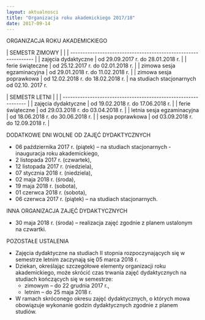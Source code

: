```yaml
---
layout: aktualnosci
title: "Organizacja roku akademickiego 2017/18"
date: 2017-09-14
---
```


ORGANIZACJA ROKU AKADEMICKIEGO

| SEMESTR ZIMOWY	           |                                    |
| --------------------------------------------------------------- | 
| zajęcia dydaktyczne	       | od 29.09.2017 r. do 28.01.2018 r. |
| ferie świąteczne	         | od 25.12.2017 r. do 02.01.2018 r.  |
| zimowa sesja egzaminacyjna | od 29.01.2018 r. do 11.02.2018 r.  |
| zimowa sesja poprawkowa	   | od 12.02.2018 r. do 18.02.2018 r.  |
na studiach stacjonarnych od 02.10. 2017 r.

| SEMESTR LETNI	             |                                    |
| --------------------------------------------------------------- | 
| zajęcia dydaktyczne	       | od 19.02.2018 r. do 17.06.2018 r.  |
| ferie świąteczne	         | od 29.03.2018 r. do 03.04.2018 r.  |
| letnia sesja egzaminacyjna | od 18.06.2018 r. do 30.06.2018 r.  |
| sesja poprawkowa	         | od 03.09.2018 r. do 12.09.2018 r.  |

DODATKOWE DNI WOLNE OD ZAJĘĆ DYDAKTYCZNYCH
- 06 października 2017 r. (piątek) – na studiach stacjonarnych - inauguracja roku akademickiego,
- 2 listopada 2017 r. (czwartek),
- 12 listopada 2017 r. (niedziela),
- 07 stycznia 2018 r. (niedziela),
- 02 maja 2018 r. (środa),
- 19 maja 2018 r. (sobota),
- 01 czerwca 2018 r. (sobota),
- 06 czerwca 2017 r. (piątek) – na studiach stacjonarnych.

INNA ORGANIZACJA ZAJĘĆ DYDAKTYCZNYCH
- 30 maja 2018 r. (środa) – realizacja zajęć zgodnie z planem ustalonym na czwartki.

POZOSTAŁE USTALENIA 
- Zajęcia dydaktyczne na studiach II stopnia rozpoczynających się w semestrze letnim zaczynają się 05 marca 2018 r.
- Dziekan, określając szczegółowe elementy organizacji roku akademickiego, może skrócić czas trwania zajęć dydaktycznych na studiach kończących się w semestrze:
  + zimowym – do 22 grudnia 2017 r.,
  + letnim – do 25 maja 2018 r.
- W ramach skróconego okresu zajęć dydaktycznych, o których mowa obowiązuje wykonanie godzin dydaktycznych zgodnie z planem studiów.
